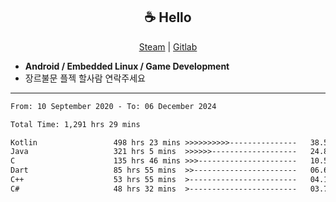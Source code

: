 <h2 align="center"> ☕ Hello </h2>

<p align="center">
  <a href="https://steamcommunity.com/id/Niforances/">Steam</a> |
  <a href="https://gitlab.com/niforances">Gitlab</a>
</p>

 - **Android / Embedded Linux / Game Development**
 - 장르불문 플젝 할사람 연락주세요

------

<!--START_SECTION:waka-->

```txt
From: 10 September 2020 - To: 06 December 2024

Total Time: 1,291 hrs 29 mins

Kotlin                 498 hrs 23 mins >>>>>>>>>>---------------   38.59 %
Java                   321 hrs 5 mins  >>>>>>-------------------   24.86 %
C                      135 hrs 46 mins >>>----------------------   10.51 %
Dart                   85 hrs 55 mins  >>-----------------------   06.65 %
C++                    53 hrs 55 mins  >------------------------   04.18 %
C#                     48 hrs 32 mins  >------------------------   03.76 %
```

<!--END_SECTION:waka-->
